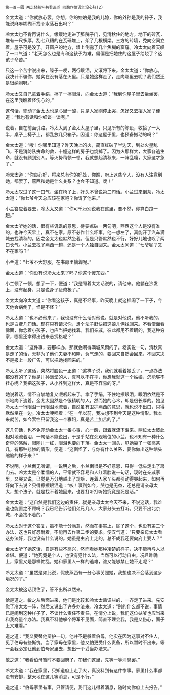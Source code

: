     第一百一回 两走恸慈怀共看瓦砾 同胞作愤语全没心肝(2) 

   金太太道：“你就放心罢。你想，你的姑娘是我的儿媳，你的外孙是我的孙子，我能说麻麻糊糊不找个水落石出吗？”

   冷太太也不肯再说什么，缓缓地走进了那院子门，见清秋住的地方，地下的砖瓦，堆有一尺多厚，乱七八糟的在瓦砾堆上，架了几根横梁。三方的砖墙，秃向空间立着，屋子可是没了。开窗户的地方，墙上倒露了几个焦糊的窟窿。冷太太向着天叹了一口气道：“老天怎么也是专和这孩子为难，偏偏是把她住的这屋子给烧了？这孩子命苦。”

   只这一个苦字说出来，嗓子一哽，两行眼泪，又滚将下来。金太太道：“你放心，我决计不骗你，她实在没有落在火里。只是她这样走了，走向哪里去呢？我们然还是很纳闷呀。”

   冷太太又自己拿着手绢，擦了一擦眼泪，向金太太道：“我到你屋子里去坐坐罢，在这里我瞧着怪伤心的。”

   这句话，兜动了金太太也是心里一酸，只是人家刚停止哭，怎好又去招人家？便道：“我也有话和你细谈一谈呢。”

   说着，自在前面引路。冷太太到了金太太屋子里，只见所有的陈设，收拾了一大半，桌子上椅子上，都乱放几只箱子。因道：你这屋子里，也预备搬动的吗？”

   金太太道：“嗳！你哪里知道？昨天晚上的火，简直红破了半边天，到处火星乱飞，不是消防队拚命的救，十幢这样的房子也烧掉了。因为火那样大，大家各逃生命，就没有顾到别人。等火势稍顿一顿，我就想起清秋来，一阵乱嚷，大家这才急了。”

   冷太太道：“你良心好，将来总有你的好处，你瞧，府上这些个人，没有人注意到她，都罢了，燕西和她是什么关系？也会不知道。嗳！”

   冷太太叹过了这一口气，坐在椅子上，好久不曾说第二句话。小兰过来倒茶，冷太太道：“你七爷今天总应该在家吧？你请了他来。”

   小兰答应着要去，冷太太又道：“你可千万别说我在这里，要不然，你算白跑一趟。”

   金太太听她的话，很有些讥讽的意思，待要点破一两句吧，燕西这个人是没有准的，也许今天早上，真不在家。原不必作什么坏事，他一想左了，真能开了汽车满城去找清秋的。因之金太太也默然坐着。但是只管默然也不行，好好儿地也叹了两口长气。小兰去找了燕西一趟，还是一个人独自回来。金太太问道：“七爷呢？又不在家吗？”

   小兰道：“七爷不大舒服，在书房里躺着呢。”

   金太太道：“你没有说冷太太来了吗？你这个傻东西。”

   小兰顿了一顿，想了一下，便道：“我是照着太太话说的，请他来。他躺在沙发上，没有起身，只是说身子疲倦极了。”

   金太太向冷太太道：“你看这孩子，真是不经事，昨天晚上就这样闹了一下子，今天他会病倒了，怪是不怪？”

   冷太太道：“也不必他来了，我也没有什么话对他说。就是对他说，他不听我的，也是白费几句话。现在只有请求你，想个法子赶快把这娘儿俩找回来。不看僧面看佛面，你念着小孩子，也应当把她找着。我们亲戚，彼此都用不着瞒的，我这种穷家，哪里还拿得出钱来悬赏格呢？”

   金太太道：“这件事，要那样办，那就会闹得满城风雨的了。老实说一句，清秋真是走了的话，无非为了他们夫妻不和睦，负气走的，要回来自然会回来，不回来决不是报上一段广告，可以把她找回来的。”

   冷太太听了这话，突然将脸色一正道：“这样子说，我们就看着她丢了，一点办法都没有的了？你是儿孙满堂的人，真可以不在乎，你想我就这一个姑娘，怎能够不挂心呢？我把这孩子，从小养到这样大，真是不容易的呀。”

   她说着话，情不自禁地复又哽咽起来了。拿了手绢，不住地擦眼泪，眼泪依然是不断地向下流着。金太太固然是个很精明的人，然而她的心术，却是很长厚的。她见冷太太一行眼泪一行眼泪地流着，自然虽有卫护燕西的意思，就也说不出口，只得默然坐在一边。冷太太哽咽着：“在一年以前，我决想不到今天是这种情形。我本来就苦，如今索性只留我这一个寡妇，真是苦上加苦的了。”

   这几句话，也不免兜动金太太一番心事，心一酸，跟着就流下泪来。两位太太彼此相对地流着泪，一句话不能说出，于是乎站在旁观地位的小兰，也不知有一种什么奇异的感触，眼圈儿一红，眼泪也要向下落。金太太一回头，见她靠了一张高茶几，有那种悲惨的情形，便道：“这倒怪了，与你有什么关系，要你做出这种缩头缩脑的样子来？”

   不说明，小兰倒无所谓，一说明之后，小兰倒很是不好意思，只得一低头走出了房门去。冷太太是个柔懦的人，平常就不容易和人红着脸说一句话，现时在亲戚家里，又哭又说，已觉是万分地越出了规矩，连着人家丫头都引动得哭起来，如何再好向下去说？只得擦擦眼泪道：“咳！事到如今，哭也是无益，还总是请亲母太太，想个法子，就是找不着她回来，也要打听打听她究竟是死是活。”

   金太太道：“这自然是我们这边的责任，就是亲母太太今天不来，不说这话，我难道也能置之不顾吗？我已经告诉他们弟兄几人，大家分头去打听。只要不出北京城，不会找不着的。”

   冷太太对于这个答复，虽不能十分满意，然而在事实上，除了这个，也没有第二个办法，这也只好忍耐着，不能再去作第二步的要求。便叹气道：“只要亲母太太看这办法好，我也没有什么说的。她虽是由府上走的，总不成我还要向府上要人？”

   金太太听了她这话，自是有些不高兴，然而看她那种凄楚的样子，决不能再与人以难堪。便道：“她究竟是个人，也没有犯什么法，当然可以行动自由。况且昨晚上，家里又是那样忙乱，她和家里人一样的逃难，谁又能够禁止她不走呢？”

   冷太太道：“虽然是如此说，假使燕西有一分心事关照她，我想也决不会落到这步境况的了。”

   金太太被这话顶住了，答不出所以然来。

   恰是道之、敏之从后面进来，他们是比较和冷太太熟识些的，一齐走了进来。先安慰了冷太太一阵，然后又说出了许多办法来。冷太太道：“别的什么都不说，事情已是闹到这种样子了，不谈什么责任不责任，在情分上说，我们这位姑爷也应当来和我商量个办法。我真不料他躲个将军不见面，简直不理会我，我是又伤心，面子上又难看。”

   道之道：“我又要替他辩护一句，他并不是躲着伯母，他实在因为这事对不住人，见了伯母有些惭愧。当了家母在家里，他又怕更受什么责备，所以暂时不出来。等一会我必定让他到伯母家里去，想出一个妥当办法来。”

   敏之道：“我看伯母暂时不要回府了，在我们这里，先等一等消息罢。”

   冷太太道：“我在家里，只知道府上走了火，真没料到有这件惨事。家里什么事都没有安排，整天地在这儿等消息，可是不行。”

   道之道：“伯母家里有事，只管请便，我们这儿得着消息，随时向你府上去报告。”

